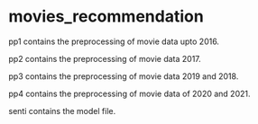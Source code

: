 # movies_recommendation

pp1 contains the preprocessing of movie data upto 2016.

pp2 contains the preprocessing of movie data 2017.

pp3 contains the preprocessing of movie data 2019 and 2018.

pp4 contains the preprocessing of movie data of 2020 and 2021.

senti contains the model file.
